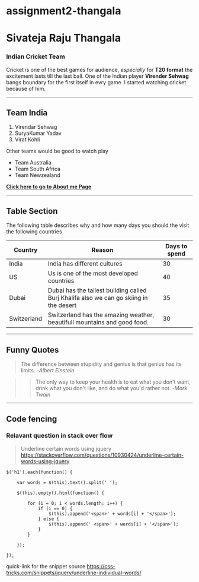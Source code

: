 # assignment2-thangala

# Sivateja Raju Thangala

### Indian Cricket Team

Cricket is one of the best games for audience, _especially_ for **T20 format** the excitement lasts till the last ball. One of the Indian player **Virender Sehwag** bangs boundary for the first itself in evry game. I started watching cricket because of him. 

***

## Team India

1. Virendar Sehwag
2. SuryaKumar Yadav
3. Virat Kohli

Other teams would be good to watch play

* Team Australia
* Team South Africa
* Team Newzealand 


**[Click here to go to About me Page](AboutMe.md)**

***
## Table Section

The following table describes why and how many days you should the visit the following countries

|Country |Reason  | Days to spend|
|--- | --- | ---|
|India|India has different cultures|30|
|US|Us is one of the most developed countries|40|
|Dubai|Dubai has the tallest building called Burj Khalifa also we can go skiing in the desert|35|
|Switzerland|Switzerland has the amazing weather, beautifull mountains and good food.|30|

***

## Funny Quotes

> The difference between stupidity and genius is that genius has its limits. -*Albert Einstein*

>> The only way to keep your health is to eat what you don't want, drink what you don't like, and do what you'd rather not. -*Mark Twain* 

***

## Code fencing

### Relavant question in stack over flow
> Underline certain words using jquery 
<https://stackoverflow.com/questions/10930424/underline-certain-words-using-jquery>

```
$('h1').each(function() {

	var words = $(this).text().split(' ');

	$(this).empty().html(function() {

		for (i = 0; i < words.length; i++) {
			if (i == 0) {
				$(this).append('<span>' + words[i] + '</span>');
			} else {
				$(this).append(' <span>' + words[i] + '</span>');
			}
		}
	
	});

});
```

quick-link for the snippet source <https://css-tricks.com/snippets/jquery/underline-individual-words/>
